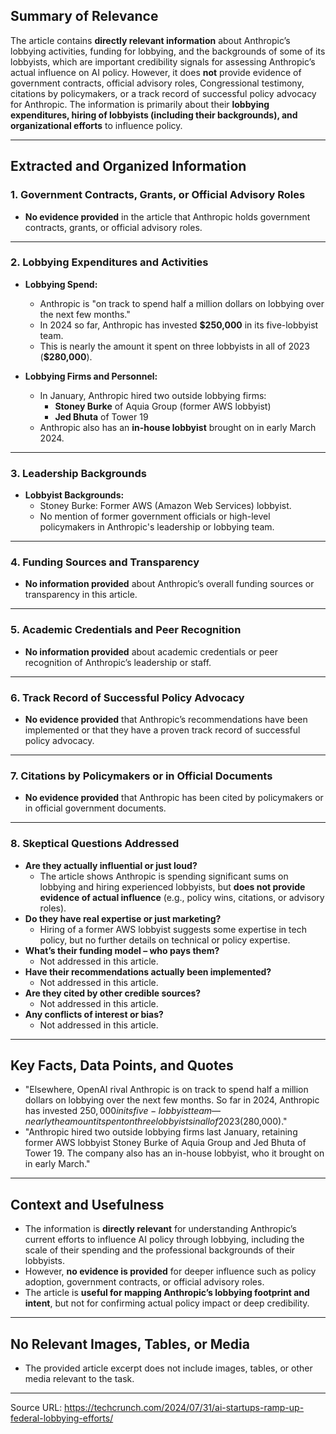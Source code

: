 ## Summary of Relevance

The article contains **directly relevant information** about Anthropic’s lobbying activities, funding for lobbying, and the backgrounds of some of its lobbyists, which are important credibility signals for assessing Anthropic’s actual influence on AI policy. However, it does **not** provide evidence of government contracts, official advisory roles, Congressional testimony, citations by policymakers, or a track record of successful policy advocacy for Anthropic. The information is primarily about their **lobbying expenditures, hiring of lobbyists (including their backgrounds), and organizational efforts** to influence policy.

---

## Extracted and Organized Information

### 1. Government Contracts, Grants, or Official Advisory Roles

- **No evidence provided** in the article that Anthropic holds government contracts, grants, or official advisory roles.

---

### 2. Lobbying Expenditures and Activities

- **Lobbying Spend:**
  - Anthropic is "on track to spend half a million dollars on lobbying over the next few months."
  - In 2024 so far, Anthropic has invested **$250,000** in its five-lobbyist team.
  - This is nearly the amount it spent on three lobbyists in all of 2023 (**$280,000**).

- **Lobbying Firms and Personnel:**
  - In January, Anthropic hired two outside lobbying firms:
    - **Stoney Burke** of Aquia Group (former AWS lobbyist)
    - **Jed Bhuta** of Tower 19
  - Anthropic also has an **in-house lobbyist** brought on in early March 2024.

---

### 3. Leadership Backgrounds

- **Lobbyist Backgrounds:**
  - Stoney Burke: Former AWS (Amazon Web Services) lobbyist.
  - No mention of former government officials or high-level policymakers in Anthropic's leadership or lobbying team.

---

### 4. Funding Sources and Transparency

- **No information provided** about Anthropic’s overall funding sources or transparency in this article.

---

### 5. Academic Credentials and Peer Recognition

- **No information provided** about academic credentials or peer recognition of Anthropic’s leadership or staff.

---

### 6. Track Record of Successful Policy Advocacy

- **No evidence provided** that Anthropic’s recommendations have been implemented or that they have a proven track record of successful policy advocacy.

---

### 7. Citations by Policymakers or in Official Documents

- **No evidence provided** that Anthropic has been cited by policymakers or in official government documents.

---

### 8. Skeptical Questions Addressed

- **Are they actually influential or just loud?**
  - The article shows Anthropic is spending significant sums on lobbying and hiring experienced lobbyists, but **does not provide evidence of actual influence** (e.g., policy wins, citations, or advisory roles).
- **Do they have real expertise or just marketing?**
  - Hiring of a former AWS lobbyist suggests some expertise in tech policy, but no further details on technical or policy expertise.
- **What’s their funding model – who pays them?**
  - Not addressed in this article.
- **Have their recommendations actually been implemented?**
  - Not addressed in this article.
- **Are they cited by other credible sources?**
  - Not addressed in this article.
- **Any conflicts of interest or bias?**
  - Not addressed in this article.

---

## Key Facts, Data Points, and Quotes

- "Elsewhere, OpenAI rival Anthropic is on track to spend half a million dollars on lobbying over the next few months. So far in 2024, Anthropic has invested $250,000 in its five-lobbyist team — nearly the amount it spent on three lobbyists in all of 2023 ($280,000)."
- "Anthropic hired two outside lobbying firms last January, retaining former AWS lobbyist Stoney Burke of Aquia Group and Jed Bhuta of Tower 19. The company also has an in-house lobbyist, who it brought on in early March."

---

## Context and Usefulness

- The information is **directly relevant** for understanding Anthropic’s current efforts to influence AI policy through lobbying, including the scale of their spending and the professional backgrounds of their lobbyists.
- However, **no evidence is provided** for deeper influence such as policy adoption, government contracts, or official advisory roles.
- The article is **useful for mapping Anthropic’s lobbying footprint and intent**, but not for confirming actual policy impact or deep credibility.

---

## No Relevant Images, Tables, or Media

- The provided article excerpt does not include images, tables, or other media relevant to the task.

---

Source URL: https://techcrunch.com/2024/07/31/ai-startups-ramp-up-federal-lobbying-efforts/
